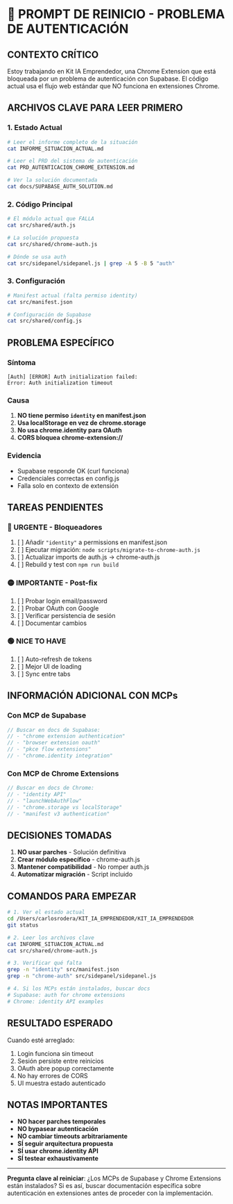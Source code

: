 # 🔄 PROMPT DE REINICIO - PROBLEMA DE AUTENTICACIÓN

## CONTEXTO CRÍTICO
Estoy trabajando en Kit IA Emprendedor, una Chrome Extension que está bloqueada por un problema de autenticación con Supabase. El código actual usa el flujo web estándar que NO funciona en extensiones Chrome.

## ARCHIVOS CLAVE PARA LEER PRIMERO

### 1. Estado Actual
```bash
# Leer el informe completo de la situación
cat INFORME_SITUACION_ACTUAL.md

# Leer el PRD del sistema de autenticación
cat PRD_AUTENTICACION_CHROME_EXTENSION.md

# Ver la solución documentada
cat docs/SUPABASE_AUTH_SOLUTION.md
```

### 2. Código Principal
```bash
# El módulo actual que FALLA
cat src/shared/auth.js

# La solución propuesta
cat src/shared/chrome-auth.js

# Dónde se usa auth
cat src/sidepanel/sidepanel.js | grep -A 5 -B 5 "auth"
```

### 3. Configuración
```bash
# Manifest actual (falta permiso identity)
cat src/manifest.json

# Configuración de Supabase
cat src/shared/config.js
```

## PROBLEMA ESPECÍFICO

### Síntoma
```
[Auth] [ERROR] Auth initialization failed:
Error: Auth initialization timeout
```

### Causa
1. **NO tiene permiso `identity` en manifest.json**
2. **Usa localStorage en vez de chrome.storage**
3. **No usa chrome.identity para OAuth**
4. **CORS bloquea chrome-extension://**

### Evidencia
- Supabase responde OK (curl funciona)
- Credenciales correctas en config.js
- Falla solo en contexto de extensión

## TAREAS PENDIENTES

### 🔴 URGENTE - Bloqueadores
1. [ ] Añadir `"identity"` a permissions en manifest.json
2. [ ] Ejecutar migración: `node scripts/migrate-to-chrome-auth.js`
3. [ ] Actualizar imports de auth.js → chrome-auth.js
4. [ ] Rebuild y test con `npm run build`

### 🟡 IMPORTANTE - Post-fix
1. [ ] Probar login email/password
2. [ ] Probar OAuth con Google
3. [ ] Verificar persistencia de sesión
4. [ ] Documentar cambios

### 🟢 NICE TO HAVE
1. [ ] Auto-refresh de tokens
2. [ ] Mejor UI de loading
3. [ ] Sync entre tabs

## INFORMACIÓN ADICIONAL CON MCPs

### Con MCP de Supabase
```typescript
// Buscar en docs de Supabase:
// - "chrome extension authentication"
// - "browser extension oauth"
// - "pkce flow extensions"
// - "chrome.identity integration"
```

### Con MCP de Chrome Extensions
```typescript
// Buscar en docs de Chrome:
// - "identity API"
// - "launchWebAuthFlow"
// - "chrome.storage vs localStorage"
// - "manifest v3 authentication"
```

## DECISIONES TOMADAS

1. **NO usar parches** - Solución definitiva
2. **Crear módulo específico** - chrome-auth.js
3. **Mantener compatibilidad** - No romper auth.js
4. **Automatizar migración** - Script incluido

## COMANDOS PARA EMPEZAR

```bash
# 1. Ver el estado actual
cd /Users/carlosrodera/KIT_IA_EMPRENDEDOR/KIT_IA_EMPRENDEDOR
git status

# 2. Leer los archivos clave
cat INFORME_SITUACION_ACTUAL.md
cat src/shared/chrome-auth.js

# 3. Verificar qué falta
grep -n "identity" src/manifest.json
grep -n "chrome-auth" src/sidepanel/sidepanel.js

# 4. Si los MCPs están instalados, buscar docs
# Supabase: auth for chrome extensions
# Chrome: identity API examples
```

## RESULTADO ESPERADO

Cuando esté arreglado:
1. Login funciona sin timeout
2. Sesión persiste entre reinicios
3. OAuth abre popup correctamente
4. No hay errores de CORS
5. UI muestra estado autenticado

## NOTAS IMPORTANTES

- **NO hacer parches temporales**
- **NO bypasear autenticación**
- **NO cambiar timeouts arbitrariamente**
- **SÍ seguir arquitectura propuesta**
- **SÍ usar chrome.identity API**
- **SÍ testear exhaustivamente**

---

**Pregunta clave al reiniciar**: ¿Los MCPs de Supabase y Chrome Extensions están instalados? Si es así, buscar documentación específica sobre autenticación en extensiones antes de proceder con la implementación.